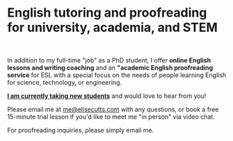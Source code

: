 # English tutoring and proofreading for university, academia, and STEM


<br>

In addition to my full-time "job" as a PhD student, I offer **online English lessons and writing coaching** and an **"academic English proofreading service** for ESL with a special focus on the needs of people learning English for science, technology, or engineering. 

<u>**I am currently taking new students**</u> and would love to hear from you! 

Please email me at me@elisecutts.com with any questions, or book a free 15-minute trial lesson if you'd like to meet me "in person" via video chat.

For proofreading inquiries, please simply email me.

<!-- Calendly inline widget begin -->

<div class="calendly-inline-widget" data-url="https://calendly.com/elise-cutts/15-minute-english-tutoring-consultation?primary_color=0a6f36" style="min-width:320px;height:1090px;"></div>
<script type="text/javascript" src="https://assets.calendly.com/assets/external/widget.js" async></script>

<!-- Calendly inline widget end -->


